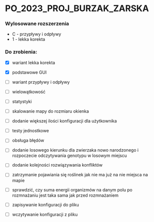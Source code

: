 # PO_2023_PROJ_BURZAK_ZARSKA


<h3>Wylosowane rozszerzenia</h3>
<ul>
  <li>C - przypływy i odpływy</li>
  <li>1 - lekka korekta</li>
</ul>

<h3> Do zrobienia: </h3>

- [x] wariant lekka korekta
- [x] podstawowe GUI
- [ ] wariant przypływy i odpływy
- [ ] wielowątkowość
- [ ] statystyki
- [ ] skalowanie mapy do rozmiaru okienka
- [ ] dodanie większej ilości konfiguracji dla użytkownika
- [ ] testy jednostkowe
- [ ] obsługa błędów
- [ ] dodanie losowego kierunku dla zwierzaka nowo narodzonego i rozpoczecie odczytywania genotypu w losowym miejscu 
- [ ] dodanie kolejności rozwiązywania konfliktów
- [ ] zatrzymanie pojawiania się roślinek jak nie ma już na nie miejsca na mapie
- [ ] sprawdzić, czy suma energii organizmów na danym polu po rozmnażaniu jest taka sama jak przed rozmnażaniem
- [ ] zapisywanie konfiguracji do pliku
- [ ] wczytywanie konfiguracji z pliku


